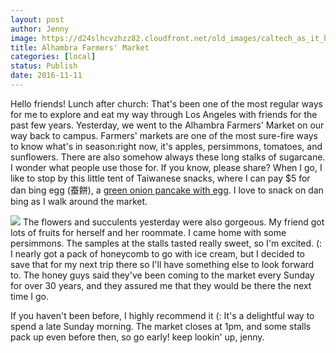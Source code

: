 ```yaml
---
layout: post
author: Jenny
image: https://d24slhcvzhzz82.cloudfront.net/old_images/caltech_as_it_happens/6a0105349b8251970b01b8d2372764970c.jpg
title: Alhambra Farmers' Market
categories: [local]
status: Publish
date: 2016-11-11
---
```


Hello friends!
Lunch after church: That's been one of the most regular ways for me to explore and eat my way through Los Angeles with friends for the past few years. Yesterday, we went to the Alhambra Farmers' Market on our way back to campus. Farmers' markets are one of the most sure-fire ways to know what's in season:right now, it's apples, persimmons, tomatoes, and sunflowers. There are also somehow always these long stalks of sugarcane. I wonder what people use those for. If you know, please share?
When I go, I like to stop by this little tent of Taiwanese snacks, where I can pay $5 for dan bing egg (蚕餅), a [green onion pancake with egg](https://www.extracrispy.com/food/365/dan-bing-is-the-best-thing-youre-not-eating-for-breakfast). I love to snack on dan bing as I walk around the market.


![](https://d24slhcvzhzz82.cloudfront.net/old_images/caltech_as_it_happens/6a0105349b8251970b01b8d2372774970c.jpg)
The flowers and succulents yesterday were also gorgeous. My friend got lots of fruits for herself and her roommate. I came home with some persimmons. The samples at the stalls tasted really sweet, so I'm excited. (: I nearly got a pack of honeycomb to go with ice cream, but I decided to save that for my next trip there so I'll have something else to look forward to. The honey guys said they've been coming to the market every Sunday for over 30 years, and they assured me that they would be there the next time I go.

If you haven't been before, I highly recommend it (: It's a delightful way to spend a late Sunday morning. The market closes at 1pm, and some stalls pack up even before then, so go early!
keep lookin' up,
jenny.

